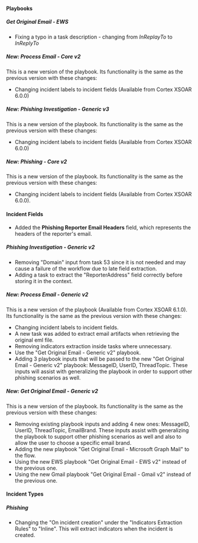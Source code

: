#### Playbooks

##### Get Original Email - EWS
- Fixing a typo in a task description - changing from *InReplayTo* to *InReplyTo*

##### New: Process Email - Core v2
This is a new version of the playbook. Its functionality is the same as the previous version with these changes:
  - Changing incident labels to incident fields (Available from Cortex XSOAR 6.0.0)
##### New: Phishing Investigation - Generic v3
This is a new version of the playbook. Its functionality is the same as the previous version with these changes:
- Changing incident labels to incident fields (Available from Cortex XSOAR 6.0.0)

##### New: Phishing - Core v2
This is a new version of the playbook. Its functionality is the same as the previous version with these changes:
  - Changing incident labels to incident fields (Available from Cortex XSOAR 6.0.0).

#### Incident Fields
- Added the **Phishing Reporter Email Headers** field, which represents the headers of the reporter's email.

##### Phishing Investigation - Generic v2
- Removing "Domain" input from task 53 since it is not needed and may cause a failure of the workflow due to late field extraction.
- Adding a task to extract the "ReporterAddress" field correctly before storing it in the context.

##### New: Process Email - Generic v2
This is a new version of the playbook (Available from Cortex XSOAR 6.1.0). Its functionality is the same as the previous version with these changes:
- Changing incident labels to incident fields.
- A new task was added to extract email artifacts when retrieving the original eml file.
- Removing indicators extraction inside tasks where unnecessary.
- Use the "Get Original Email - Generic v2" playbook.
- Adding 3 playbook inputs that will be passed to the new "Get Original Email - Generic v2" playbook: MessageID, UserID, ThreadTopic.
  These inputs will assist with generalizing the playbook in order to support other phishing scenarios as well.

##### New: Get Original Email - Generic v2
This is a new version of the playbook. Its functionality is the same as the previous version with these changes:

- Removing existing playbook inputs and adding 4 new ones: MessageID, UserID, ThreadTopic, EmailBrand.
  These inputs assist with generalizing the playbook to support other phishing scenarios as well and also to allow the user to choose a specific email brand.
- Adding the new playbook "Get Original Email - Microsoft Graph Mail" to the flow.
- Using the new EWS playbook "Get Original Email - EWS v2" instead of the previous one.
- Using the new Gmail playbook "Get Original Email - Gmail v2" instead of the previous one.

#### Incident Types
##### Phishing
- Changing the "On incident creation" under the "Indicators Extraction Rules" to "Inline". This will extract indicators when the incident is created.
